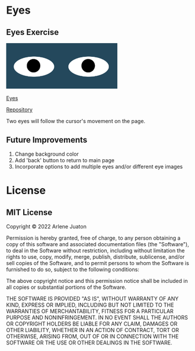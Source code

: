 # Eyes
## Eyes Exercise
<img src= "twoeyes.png" width='300'/>

<a href="https://arlenejuaton.github.io/eye-exercise/eyes.html">Eyes</a>

<a href="https://github.com/ArleneJuaton/Eye-Exercise">Repository</a>

Two eyes will follow the cursor's movement on the page. 

## Future Improvements
1. Change background color
2. Add 'back' button to return to main page
3. Incorporate options to add multiple eyes and/or different eye images


# License

## MIT License

Copyright © 2022 Arlene Juaton

Permission is hereby granted, free of charge, to any person obtaining a copy of this software and associated documentation files (the "Software"), to deal in the Software without restriction, including without limitation the rights to use, copy, modify, merge, publish, distribute, sublicense, and/or sell copies of the Software, and to permit persons to whom the Software is furnished to do so, subject to the following conditions:

The above copyright notice and this permission notice shall be included in all copies or substantial portions of the Software.

THE SOFTWARE IS PROVIDED "AS IS", WITHOUT WARRANTY OF ANY KIND, EXPRESS OR IMPLIED, INCLUDING BUT NOT LIMITED TO THE WARRANTIES OF MERCHANTABILITY, FITNESS FOR A PARTICULAR PURPOSE AND NONINFRINGEMENT. IN NO EVENT SHALL THE AUTHORS OR COPYRIGHT HOLDERS BE LIABLE FOR ANY CLAIM, DAMAGES OR OTHER LIABILITY, WHETHER IN AN ACTION OF CONTRACT, TORT OR OTHERWISE, ARISING FROM, OUT OF OR IN CONNECTION WITH THE SOFTWARE OR THE USE OR OTHER DEALINGS IN THE SOFTWARE.

